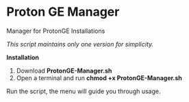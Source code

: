 # Proton GE Manager
Manager for ProtonGE Installations

*This script maintains only one version for simplicity.*


**Installation**

1. Download **ProtonGE-Manager.sh**
2. Open a terminal and run **chmod +x ProtonGE-Manager.sh**

Run the script, the menu will guide you through usage.
